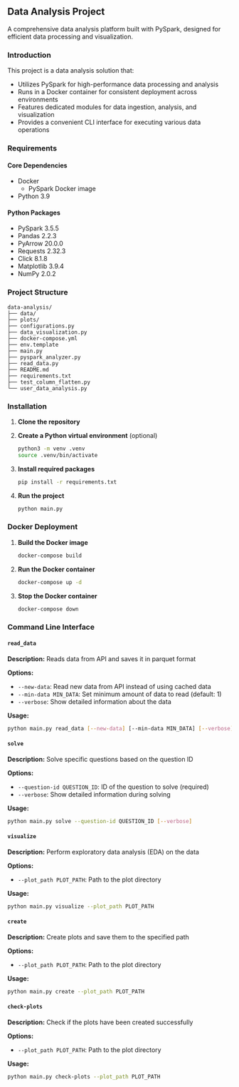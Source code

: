 ## Data Analysis Project

A comprehensive data analysis platform built with PySpark, designed for efficient data processing and visualization.

### Introduction

This project is a data analysis solution that:
- Utilizes PySpark for high-performance data processing and analysis
- Runs in a Docker container for consistent deployment across environments
- Features dedicated modules for data ingestion, analysis, and visualization
- Provides a convenient CLI interface for executing various data operations

###  Requirements

#### Core Dependencies
- Docker
  - PySpark Docker image
- Python 3.9

#### Python Packages
- PySpark 3.5.5
- Pandas 2.2.3
- PyArrow 20.0.0
- Requests 2.32.3
- Click 8.1.8
- Matplotlib 3.9.4
- NumPy 2.0.2

###  Project Structure

```
data-analysis/
├── data/
├── plots/
├── configurations.py
├── data_visualization.py
├── docker-compose.yml
├── env.template
├── main.py
├── pyspark_analyzer.py
├── read_data.py
├── README.md
├── requirements.txt
├── test_column_flatten.py
└── user_data_analysis.py
```

###  Installation

1. **Clone the repository**

2. **Create a Python virtual environment** (optional)
   ```bash
   python3 -m venv .venv
   source .venv/bin/activate
   ```

3. **Install required packages**
   ```bash
   pip install -r requirements.txt
   ```

4. **Run the project**
   ```bash
   python main.py
   ```

###  Docker Deployment

1. **Build the Docker image**
   ```bash
   docker-compose build
   ```

2. **Run the Docker container**
   ```bash
   docker-compose up -d
   ```

3. **Stop the Docker container**
   ```bash
   docker-compose down
   ```

###  Command Line Interface

#### `read_data`
**Description:** Reads data from API and saves it in parquet format

**Options:**
- `--new-data`: Read new data from API instead of using cached data
- `--min-data MIN_DATA`: Set minimum amount of data to read (default: 1)
- `--verbose`: Show detailed information about the data

**Usage:**
```bash
python main.py read_data [--new-data] [--min-data MIN_DATA] [--verbose]
```

#### `solve`
**Description:** Solve specific questions based on the question ID

**Options:**
- `--question-id QUESTION_ID`: ID of the question to solve (required)
- `--verbose`: Show detailed information during solving

**Usage:**
```bash
python main.py solve --question-id QUESTION_ID [--verbose]
```

#### `visualize`
**Description:** Perform exploratory data analysis (EDA) on the data

**Options:**
- `--plot_path PLOT_PATH`: Path to the plot directory

**Usage:**
```bash
python main.py visualize --plot_path PLOT_PATH
```

#### `create`
**Description:** Create plots and save them to the specified path

**Options:**
- `--plot_path PLOT_PATH`: Path to the plot directory

**Usage:**
```bash
python main.py create --plot_path PLOT_PATH
```

#### `check-plots`
**Description:** Check if the plots have been created successfully

**Options:**
- `--plot_path PLOT_PATH`: Path to the plot directory

**Usage:**
```bash
python main.py check-plots --plot_path PLOT_PATH
```